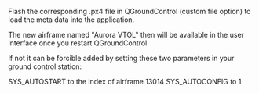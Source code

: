 Flash the corresponding .px4 file in QGroundControl (custom file option) to load the meta data into the application. 

The new airframe named "Aurora VTOL" then will be available in the user interface once you restart QGroundControl.

If not it can be forcible added by setting these two parameters in your ground control station:

SYS_AUTOSTART to the index of airframe 13014
SYS_AUTOCONFIG to 1
